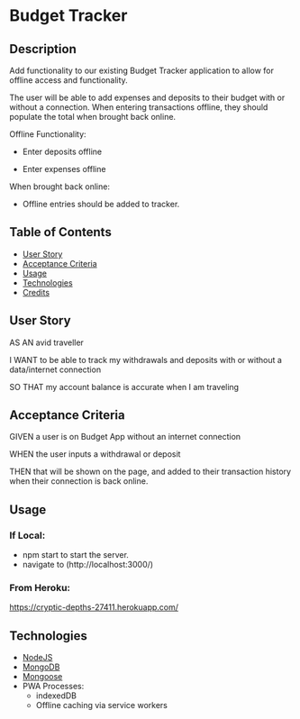 # Budget Tracker

## Description

Add functionality to our existing Budget Tracker application to allow for offline access and functionality.

The user will be able to add expenses and deposits to their budget with or without a connection. When entering transactions offline, they should populate the total when brought back online.

Offline Functionality:

- Enter deposits offline

- Enter expenses offline

When brought back online:

- Offline entries should be added to tracker.

## Table of Contents

- [User Story](#user-story)
- [Acceptance Criteria](#acceptance-criteria)
- [Usage](#usage)
- [Technologies](#technologies)
- [Credits](#credits)

## User Story

AS AN avid traveller

I WANT to be able to track my withdrawals and deposits with or without a data/internet connection

SO THAT my account balance is accurate when I am traveling

## Acceptance Criteria

GIVEN a user is on Budget App without an internet connection

WHEN the user inputs a withdrawal or deposit

THEN that will be shown on the page, and added to their transaction history when their connection is back online.

## Usage

### If Local:

- npm start to start the server.
- navigate to (http://localhost:3000/)

### From Heroku:

https://cryptic-depths-27411.herokuapp.com/

## Technologies

- [NodeJS](https://nodejs.org/en/)
- [MongoDB](https://www.mongodb.com/)
- [Mongoose](https://mongoosejs.com/)
- PWA Processes:
  - indexedDB
  - Offline caching via service workers
